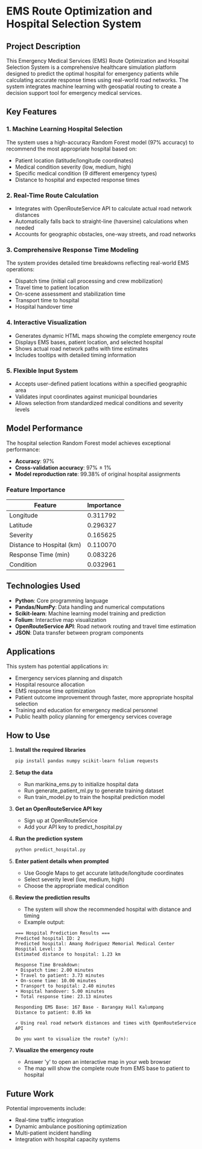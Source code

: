 <!-- @format -->

# EMS Route Optimization and Hospital Selection System

## Project Description

This Emergency Medical Services (EMS) Route Optimization and Hospital Selection System is a comprehensive healthcare simulation platform designed to predict the optimal hospital for emergency patients while calculating accurate response times using real-world road networks. The system integrates machine learning with geospatial routing to create a decision support tool for emergency medical services.

## Key Features

### 1. Machine Learning Hospital Selection

The system uses a high-accuracy Random Forest model (97% accuracy) to recommend the most appropriate hospital based on:

- Patient location (latitude/longitude coordinates)
- Medical condition severity (low, medium, high)
- Specific medical condition (9 different emergency types)
- Distance to hospital and expected response times

### 2. Real-Time Route Calculation

- Integrates with OpenRouteService API to calculate actual road network distances
- Automatically falls back to straight-line (haversine) calculations when needed
- Accounts for geographic obstacles, one-way streets, and road networks

### 3. Comprehensive Response Time Modeling

The system provides detailed time breakdowns reflecting real-world EMS operations:

- Dispatch time (initial call processing and crew mobilization)
- Travel time to patient location
- On-scene assessment and stabilization time
- Transport time to hospital
- Hospital handover time

### 4. Interactive Visualization

- Generates dynamic HTML maps showing the complete emergency route
- Displays EMS bases, patient location, and selected hospital
- Shows actual road network paths with time estimates
- Includes tooltips with detailed timing information

### 5. Flexible Input System

- Accepts user-defined patient locations within a specified geographic area
- Validates input coordinates against municipal boundaries
- Allows selection from standardized medical conditions and severity levels

## Model Performance

The hospital selection Random Forest model achieves exceptional performance:

- **Accuracy**: 97%
- **Cross-validation accuracy**: 97% ± 1%
- **Model reproduction rate**: 99.38% of original hospital assignments

### Feature Importance

| Feature                   | Importance |
| ------------------------- | ---------- |
| Longitude                 | 0.311792   |
| Latitude                  | 0.296327   |
| Severity                  | 0.165625   |
| Distance to Hospital (km) | 0.110070   |
| Response Time (min)       | 0.083226   |
| Condition                 | 0.032961   |

## Technologies Used

- **Python**: Core programming language
- **Pandas/NumPy**: Data handling and numerical computations
- **Scikit-learn**: Machine learning model training and prediction
- **Folium**: Interactive map visualization
- **OpenRouteService API**: Road network routing and travel time estimation
- **JSON**: Data transfer between program components

## Applications

This system has potential applications in:

- Emergency services planning and dispatch
- Hospital resource allocation
- EMS response time optimization
- Patient outcome improvement through faster, more appropriate hospital selection
- Training and education for emergency medical personnel
- Public health policy planning for emergency services coverage

## How to Use

1. **Install the required libraries**
      ```bash
      pip install pandas numpy scikit-learn folium requests
      ```
2. **Setup the data**
      - Run marikina_ems.py to initialize hospital data
      - Run generate_patient_ml.py to generate training dataset
      - Run train_model.py to train the hospital prediction model
3. **Get an OpenRouteService API key**
      - Sign up at OpenRouteService
      - Add your API key to predict_hospital.py
4. **Run the prediction system**
      ```bash
      python predict_hospital.py
      ```
5. **Enter patient details when prompted**
      - Use Google Maps to get accurate latitude/longitude coordinates
      - Select severity level (low, medium, high)
      - Choose the appropriate medical condition
6. **Review the prediction results**

      - The system will show the recommended hospital with distance and timing
      - Example output:

      ```
      === Hospital Prediction Results ===
      Predicted hospital ID: 2
      Predicted hospital: Amang Rodriguez Memorial Medical Center
      Hospital Level: 3
      Estimated distance to hospital: 1.23 km

      Response Time Breakdown:
      • Dispatch time: 2.00 minutes
      • Travel to patient: 3.73 minutes
      • On-scene time: 10.00 minutes
      • Transport to hospital: 2.40 minutes
      • Hospital handover: 5.00 minutes
      • Total response time: 23.13 minutes

      Responding EMS Base: 167 Base - Barangay Hall Kalumpang
      Distance to patient: 0.85 km

      ✓ Using real road network distances and times with OpenRouteService API

      Do you want to visualize the route? (y/n):
      ```

7. **Visualize the emergency route**
      - Answer 'y' to open an interactive map in your web browser
      - The map will show the complete route from EMS base to patient to hospital

## Future Work

Potential improvements include:

- Real-time traffic integration
- Dynamic ambulance positioning optimization
- Multi-patient incident handling
- Integration with hospital capacity systems
